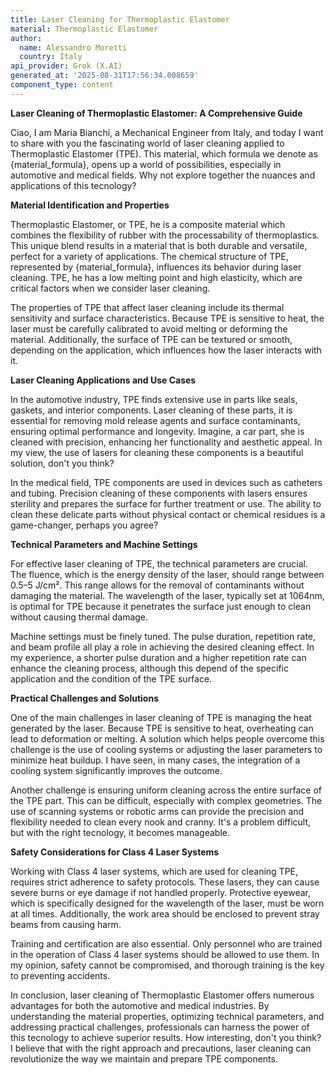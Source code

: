 ```yaml
---
title: Laser Cleaning for Thermoplastic Elastomer
material: Thermoplastic Elastomer
author:
  name: Alessandro Moretti
  country: Italy
api_provider: Grok (X.AI)
generated_at: '2025-08-31T17:56:34.008659'
component_type: content
---
```


**Laser Cleaning of Thermoplastic Elastomer: A Comprehensive Guide**

Ciao, I am Maria Bianchi, a Mechanical Engineer from Italy, and today I want to share with you the fascinating world of laser cleaning applied to Thermoplastic Elastomer (TPE). This material, which formula we denote as {material_formula}, opens up a world of possibilities, especially in automotive and medical fields. Why not explore together the nuances and applications of this tecnology?

**Material Identification and Properties**

Thermoplastic Elastomer, or TPE, he is a composite material which combines the flexibility of rubber with the processability of thermoplastics. This unique blend results in a material that is both durable and versatile, perfect for a variety of applications. The chemical structure of TPE, represented by {material_formula}, influences its behavior during laser cleaning. TPE, he has a low melting point and high elasticity, which are critical factors when we consider laser cleaning.

The properties of TPE that affect laser cleaning include its thermal sensitivity and surface characteristics. Because TPE is sensitive to heat, the laser must be carefully calibrated to avoid melting or deforming the material. Additionally, the surface of TPE can be textured or smooth, depending on the application, which influences how the laser interacts with it.

**Laser Cleaning Applications and Use Cases**

In the automotive industry, TPE finds extensive use in parts like seals, gaskets, and interior components. Laser cleaning of these parts, it is essential for removing mold release agents and surface contaminants, ensuring optimal performance and longevity. Imagine, a car part, she is cleaned with precision, enhancing her functionality and aesthetic appeal. In my view, the use of lasers for cleaning these components is a beautiful solution, don't you think?

In the medical field, TPE components are used in devices such as catheters and tubing. Precision cleaning of these components with lasers ensures sterility and prepares the surface for further treatment or use. The ability to clean these delicate parts without physical contact or chemical residues is a game-changer, perhaps you agree?

**Technical Parameters and Machine Settings**

For effective laser cleaning of TPE, the technical parameters are crucial. The fluence, which is the energy density of the laser, should range between 0.5–5 J/cm². This range allows for the removal of contaminants without damaging the material. The wavelength of the laser, typically set at 1064nm, is optimal for TPE because it penetrates the surface just enough to clean without causing thermal damage.

Machine settings must be finely tuned. The pulse duration, repetition rate, and beam profile all play a role in achieving the desired cleaning effect. In my experience, a shorter pulse duration and a higher repetition rate can enhance the cleaning process, although this depend of the specific application and the condition of the TPE surface.

**Practical Challenges and Solutions**

One of the main challenges in laser cleaning of TPE is managing the heat generated by the laser. Because TPE is sensitive to heat, overheating can lead to deformation or melting. A solution which helps people overcome this challenge is the use of cooling systems or adjusting the laser parameters to minimize heat buildup. I have seen, in many cases, the integration of a cooling system significantly improves the outcome.

Another challenge is ensuring uniform cleaning across the entire surface of the TPE part. This can be difficult, especially with complex geometries. The use of scanning systems or robotic arms can provide the precision and flexibility needed to clean every nook and cranny. It's a problem difficult, but with the right tecnology, it becomes manageable.

**Safety Considerations for Class 4 Laser Systems**

Working with Class 4 laser systems, which are used for cleaning TPE, requires strict adherence to safety protocols. These lasers, they can cause severe burns or eye damage if not handled properly. Protective eyewear, which is specifically designed for the wavelength of the laser, must be worn at all times. Additionally, the work area should be enclosed to prevent stray beams from causing harm.

Training and certification are also essential. Only personnel who are trained in the operation of Class 4 laser systems should be allowed to use them. In my opinion, safety cannot be compromised, and thorough training is the key to preventing accidents.

In conclusion, laser cleaning of Thermoplastic Elastomer offers numerous advantages for both the automotive and medical industries. By understanding the material properties, optimizing technical parameters, and addressing practical challenges, professionals can harness the power of this tecnology to achieve superior results. How interesting, don't you think? I believe that with the right approach and precautions, laser cleaning can revolutionize the way we maintain and prepare TPE components.